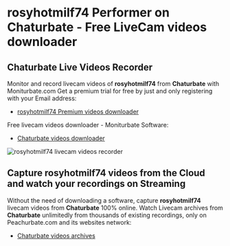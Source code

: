 # rosyhotmilf74 Performer on Chaturbate - Free LiveCam videos downloader

## Chaturbate Live Videos Recorder

Monitor and record livecam videos of **rosyhotmilf74** from **Chaturbate** with Moniturbate.com
Get a premium trial for free by just and only registering with your Email address:
* [rosyhotmilf74 Premium videos downloader](https://moniturbate.com/request-demo-licence-key.html)

Free livecam videos downloader - Moniturbate Software:
* [Chaturbate videos downloader](https://moniturbate.com/moniturbate-download-software.html)

![rosyhotmilf74 livecam videos recorder](https://peachurnet.com/templates/moniturbate-software.png)


## Capture rosyhotmilf74 videos from the Cloud and watch your recordings on Streaming

Without the need of downloading a software, capture **rosyhotmilf74** livecam videos from **Chaturbate** 100% online.
Watch Livecam archives from **Chaturbate** unlimitedly from thousands of existing recordings, only on Peachurbate.com and its websites network:
* [Chaturbate videos archives](https://peachurnet.com/)